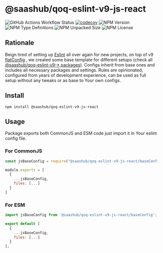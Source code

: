 # @saashub/qoq-eslint-v9-js-react

![GitHub Actions Workflow Status](https://img.shields.io/github/actions/workflow/status/saashub-it/qoq/main.yml) [![codecov](https://codecov.io/gh/saashub-it/qoq/graph/badge.svg?flag=eslint-v9-js-react&token=PQ1XAQQ257)](https://codecov.io/gh/saashub-it/qoq/flags/eslint-v9-js-react) ![NPM Version](https://img.shields.io/npm/v/%40saashub%2Fqoq-eslint-v9-js-react)
![NPM Type Definitions](https://img.shields.io/npm/types/%40saashub%2Fqoq-eslint-v9-js-react) ![NPM Unpacked Size](https://img.shields.io/npm/unpacked-size/%40saashub%2Fqoq-eslint-v9-js-react) ![NPM License](https://img.shields.io/npm/l/%40saashub%2Fqoq-eslint-v9-js-react)

## Rationale

Beign tired of setting up [Eslint](https://www.npmjs.com/package/eslint) all over again for new projects, on top of v9 [flatConfig](https://eslint.org/docs/latest/use/configure/configuration-files) , we created some base template for different setups (check all [@saashub/qoq-eslint-v9-\* packages](https://www.npmjs.com/search?q=%40saashub%2Fqoq-eslint-v9-)). Configs inherit from base ones and includes all necessary packages and settings. Rules are opinionated, configured from years of development experience, can be used as full setup without any tweaks or as base to Your own configs.

## Install

    npm install @saashub/qoq-eslint-v9-js-react

## Usage

Package exports both CommonJS and ESM code just import it in Your eslint config file.

### For CommonJS

```js
const jsBaseConfig = require("@saashub/qoq-eslint-v9-js-react/baseConfig");

module.exports = [
  {
    ...jsBaseConfig,
    files: [...]
  }
]
```

### For ESM

```js
import jsBaseConfig from '@saashub/qoq-eslint-v9-js-react/baseConfig';

export default [
  {
    ...jsBaseConfig,
    files: [...]
  }
];
```

